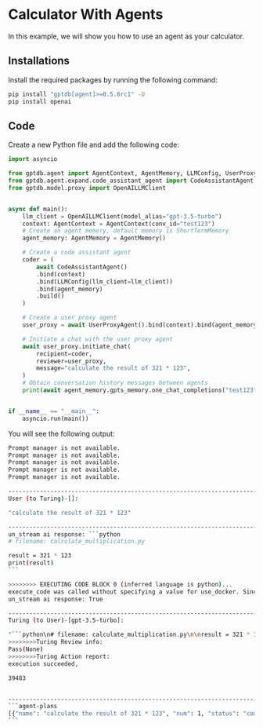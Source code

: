 # Calculator With Agents

In this example, we will show you how to use an agent as your calculator.

## Installations

Install the required packages by running the following command:

```bash
pip install "gptdb[agent]>=0.5.6rc1" -U
pip install openai
```

## Code

Create a new Python file and add the following code:

```python
import asyncio

from gptdb.agent import AgentContext, AgentMemory, LLMConfig, UserProxyAgent
from gptdb.agent.expand.code_assistant_agent import CodeAssistantAgent
from gptdb.model.proxy import OpenAILLMClient


async def main():
    llm_client = OpenAILLMClient(model_alias="gpt-3.5-turbo")
    context: AgentContext = AgentContext(conv_id="test123")
    # Create an agent memory, default memory is ShortTermMemory
    agent_memory: AgentMemory = AgentMemory()

    # Create a code assistant agent
    coder = (
        await CodeAssistantAgent()
        .bind(context)
        .bind(LLMConfig(llm_client=llm_client))
        .bind(agent_memory)
        .build()
    )

    # Create a user proxy agent
    user_proxy = await UserProxyAgent().bind(context).bind(agent_memory).build()

    # Initiate a chat with the user proxy agent
    await user_proxy.initiate_chat(
        recipient=coder,
        reviewer=user_proxy,
        message="calculate the result of 321 * 123",
    )
    # Obtain conversation history messages between agents
    print(await agent_memory.gpts_memory.one_chat_completions("test123"))


if __name__ == "__main__":
    asyncio.run(main())
```

You will see the following output:

````bash
Prompt manager is not available.
Prompt manager is not available.
Prompt manager is not available.
Prompt manager is not available.
Prompt manager is not available.

--------------------------------------------------------------------------------
User (to Turing)-[]:

"calculate the result of 321 * 123"

--------------------------------------------------------------------------------
un_stream ai response: ```python
# filename: calculate_multiplication.py

result = 321 * 123
print(result)
```

>>>>>>>> EXECUTING CODE BLOCK 0 (inferred language is python)...
execute_code was called without specifying a value for use_docker. Since the python docker package is not available, code will be run natively. Note: this fallback behavior is subject to change
un_stream ai response: True

--------------------------------------------------------------------------------
Turing (to User)-[gpt-3.5-turbo]:

"```python\n# filename: calculate_multiplication.py\n\nresult = 321 * 123\nprint(result)\n```"
>>>>>>>>Turing Review info: 
Pass(None)
>>>>>>>>Turing Action report: 
execution succeeded,

39483


--------------------------------------------------------------------------------
```agent-plans
[{"name": "calculate the result of 321 * 123", "num": 1, "status": "complete", "agent": "Human", "markdown": "```agent-messages\n[{\"sender\": \"CodeEngineer\", \"receiver\": \"Human\", \"model\": \"gpt-3.5-turbo\", \"markdown\": \"```vis-code\\n{\\\"exit_success\\\": true, \\\"language\\\": \\\"python\\\", \\\"code\\\": [[\\\"python\\\", \\\"# filename: calculate_multiplication.py\\\\n\\\\nresult = 321 * 123\\\\nprint(result)\\\"]], \\\"log\\\": \\\"\\\\n39483\\\\n\\\"}\\n```\"}]\n```"}]
```
````